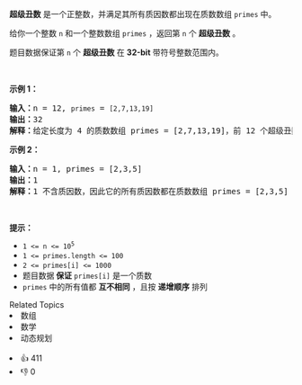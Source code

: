 <p><strong>超级丑数</strong> 是一个正整数，并满足其所有质因数都出现在质数数组 <code>primes</code> 中。</p>

<p>给你一个整数 <code>n</code> 和一个整数数组 <code>primes</code> ，返回第 <code>n</code> 个 <strong>超级丑数</strong> 。</p>

<p>题目数据保证第 <code>n</code> 个 <strong>超级丑数</strong> 在 <strong>32-bit</strong> 带符号整数范围内。</p>

<p>&nbsp;</p>

<p><strong>示例 1：</strong></p>

<pre>
<strong>输入：</strong>n = 12, <span><code>primes</code></span> = <span><code>[2,7,13,19]</code></span>
<strong>输出：</strong>32 
<strong>解释：</strong>给定长度为 4 的质数数组 primes = [2,7,13,19]，前 12 个超级丑数序列为：[1,2,4,7,8,13,14,16,19,26,28,32] 。</pre>

<p><strong>示例 2：</strong></p>

<pre>
<strong>输入：</strong>n = 1, primes = [2,3,5]
<strong>输出：</strong>1
<strong>解释：</strong>1 不含质因数，因此它的所有质因数都在质数数组 primes = [2,3,5] 中。
</pre>

&nbsp;

<div class="top-view__1vxA"> 
 <div class="original__bRMd"> 
  <div> 
   <p><strong>提示：</strong></p> 
  </div>
 </div>
</div>

<ul> 
 <li><code>1 &lt;= n &lt;= 10<sup>5</sup></code></li> 
 <li><code>1 &lt;= primes.length &lt;= 100</code></li> 
 <li><code>2 &lt;= primes[i] &lt;= 1000</code></li> 
 <li>题目数据<strong> 保证</strong> <code>primes[i]</code> 是一个质数</li> 
 <li><code>primes</code> 中的所有值都 <strong>互不相同</strong> ，且按 <strong>递增顺序</strong> 排列</li> 
</ul>

<div><div>Related Topics</div><div><li>数组</li><li>数学</li><li>动态规划</li></div></div><br><div><li>👍 411</li><li>👎 0</li></div>
